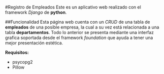 #Registro de Empleados
Este es un aplicativo web realizado con el framework *Django* de **python**.



##Funcionalidad
Esta página web cuenta con un *CRUD* de una tabla de **empleados** de una posible empresa, la cual a su vez está relacionada a una tabla **departamentos**. Todo lo anterior se presenta mediante una interfaz grafica soportada desde el framework *foundation* que ayuda a tener una mejor presentación estética.

**Requisitos:**
- psycopg2
- Pillow

